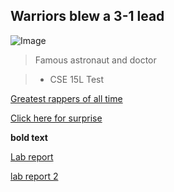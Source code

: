## Warriors blew a 3-1 lead 

![Image](https://media.dayoftheshirt.com/images/shirts/ZVNMH/teepublic_johnny-sins-astronaut-teepublic_1612061847.large.png)
>Famous astronaut and doctor

> * CSE 15L Test

[Greatest rappers of all time](https://youtu.be/muxJ4NMIiog?t=138)

[Click here for surprise](https://youtu.be/dQw4w9WgXcQ)

**bold text**




[Lab report](lab-report-1-week-2.md)

[lab report 2](lab2/Lab-report-2-week-2.md)
